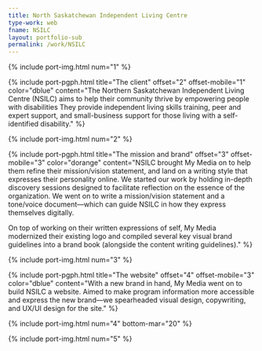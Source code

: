 ```yaml
---
title: North Saskatchewan Independent Living Centre
type-work: web
fname: NSILC
layout: portfolio-sub
permalink: /work/NSILC
---
```


{% include port-img.html num="1" %}

{% include port-pgph.html title="The client" offset="2" offset-mobile="1" color="dblue" content="The Northern Saskatchewan Independent Living Centre (NSILC) aims to help their community thrive by empowering people with disabilities They provide independent living skills training, peer and expert support, and small-business support for those living with a self-identified disability." %}

{% include port-img.html num="2" %}

{% include port-pgph.html title="The mission and brand" offset="3" offset-mobile="3" color="dorange" content="NSILC brought My Media on to help them refine their mission/vision statement, and land on a writing style that expresses their personality online. We started our work by holding in-depth discovery sessions designed to facilitate reflection on the essence of the organization. We went on to write a mission/vision statement and a tone/voice document—which can guide NSILC in how they express themselves digitally.

On top of working on their written expressions of self, My Media modernized their existing logo and compiled several key visual brand guidelines into a brand book (alongside the content writing guidelines)." %}

{% include port-img.html num="3" %}

{% include port-pgph.html title="The website" offset="4" offset-mobile="3" color="dblue" content="With a new brand in hand, My Media went on to build NSILC a website. Aimed to make program information more accessible and express the new brand—we spearheaded visual design, copywriting, and UX/UI design for the site." %}

{% include port-img.html num="4" bottom-mar="20" %}

{% include port-img.html num="5" %}
